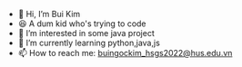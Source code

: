- 👋 Hi, I’m Bui Kim
- 😆 A dum kid who's trying to code
- 👀 I’m interested in some java project
- 🌱 I’m currently learning python,java,js
- 📫 How to reach me: buingockim_hsgs2022@hus.edu.vn
